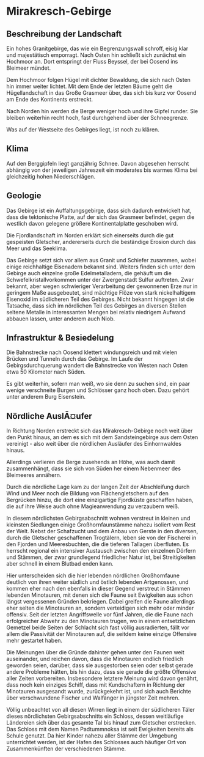 # Mirakresch-Gebirge
## Beschreibung der Landschaft
Ein hohes Granitgebirge, das wie ein Begrenzungswall schroff, eisig klar und majestätisch emporragt.
Nach Osten hin schließt sich zunächst ein Hochmoor an. 
Dort entspringt der Fluss Beyssel, der bei Oosend ins Bleimeer mündet.

Dem Hochmoor folgen Hügel mit dichter Bewaldung, die sich nach Osten hin immer weiter lichtet. 
Mit dem Ende der letzten Bäume geht die Hügellandschaft in das Große Grasmeer über, das sich bis kurz vor Oosend am Ende des Kontinents erstreckt.

Nach Norden hin werden die Berge weniger hoch und ihre Gipfel runder. Sie bleiben weiterhin recht hoch, fast durchgehend über der Schneegrenze.

Was auf der Westseite des Gebirges liegt, ist noch zu klären.

## Klima
Auf den Berggipfeln liegt ganzjährig Schnee. Davon abgesehen herrscht abhängig von der jeweiligen Jahreszeit ein moderates bis warmes Klima bei gleichzeitig hohen Niederschlägen.

## Geologie
Das Gebirge ist ein Auffaltungsgebirge, dass sich dadurch entwickelt hat, dass die tektonische Platte, auf der sich das Grasmeer befindet, gegen die westlich davon gelegene größere Kontinentalplatte geschoben wird.

Die Fjordlandschaft im Norden erklärt sich einerseits durch die gut gespeisten Gletscher, andererseits durch die beständige Erosion durch das Meer und das Seeklima.

Das Gebirge setzt sich vor allem aus Granit und Schiefer zusammen, wobei einige reichhaltige Eisenadern bekannt sind. 
Weiters finden sich unter dem Gebirge auch einzelne große Edelmetalladern, die gehäuft um die Schwefelkristallvorkommen unter der Zwergenstadt Sulfur auftreten. 
Zwar bekannt, aber wegen schwieriger Verarbeitung der gewonnenen Erze nur in geringem Maße ausgebeutet, sind mächtige Flöze von stark nickelhaltigem Eisenoxid im südlicheren Teil des Gebirges. 
Nicht bekannt hingegen ist die Tatsache, dass sich im nördlichen Teil des Gebirges an diversen Stellen seltene Metalle in interessanten Mengen bei relativ niedrigem Aufwand abbauen lassen, unter anderem auch Niob.

## Infrastruktur & Besiedelung
Die Bahnstrecke nach Oosend klettert windungsreich und mit vielen Brücken und Tunneln durch das Gebirge. 
Im Laufe der Gebirgsdurchquerung wandert die Bahnstrecke von Westen nach Osten etwa 50 Kilometer nach Süden.

Es gibt weiterhin, sofern man weiß, wo sie denn zu suchen sind, ein paar wenige verschneite Burgen und Schlösser ganz hoch oben. 
Dazu gehört unter anderem Burg Eisenstein.

## Nördliche AuslÃ¤ufer
In Richtung Norden erstreckt sich das Mirakresch-Gebirge noch weit über den Punkt hinaus, an dem es sich mit dem Sandsteingebirge aus dem Osten vereinigt  -  also weit über die nördlichen Ausläufer des Einhornwaldes hinaus. 

Allerdings verlieren die Berge zusehends an Höhe, was auch damit zusammenhängt, dass sie sich von Süden her einem Nebenmeer des Bleimeeres annähern.

Durch die nördliche Lage kam zu der langen Zeit der Abschleifung durch Wind und Meer noch die Bildung von Flächengletschern auf den Bergrücken hinzu, die dort eine einzigartige Fjordküste geschaffen haben, die auf ihre Weise auch ohne Magieanwendung zu verzaubern weiß.

In diesem nördlichsten Gebirgsabschnitt wohnen verstreut in kleinen und kleinsten Siedlungen einige Großhornfaunstämme nahezu isoliert vom Rest der Welt.
Nebst der Schafzucht und dem Anbau von Gerste in den diversen, durch die Gletscher geschaffenen Trogtälern, leben sie von der Fischerei in den Fjorden und Meeresbuchten, die die tieferen Tallagen überfluten. 
Es herrscht regional ein intensiver Austausch zwischen den einzelnen Dörfern und Stämmen, der zwar grundlegend friedlicher Natur ist, bei Streitigkeiten aber schnell in einem Blutbad enden kann. 

Hier unterscheiden sich die hier lebenden nördlichen Großhornfaune deutlich von ihren weiter südlich und östlich lebenden Artgenossen, und kommen eher nach den ebenfalls in dieser Gegend verstreut in Stämmen lebenden Minotauren, mit denen sich die Faune seit Ewigkeiten aus schon längst vergessenen Gründen bekriegen. 
Dabei greifen die Faune allerdings eher selten die Minotauren an, sondern verteidigen sich mehr oder minder offensiv. 
Seit der letzten Angriffswelle vor fünf Jahren, die die Faune nach erfolgreicher Abwehr zu den Minotauren trugen, wo in einem entsetzlichen Gemetzel beide Seiten der Schlacht sich fast völlig ausradierten, fällt vor allem die Passivität der Minotauren auf, die seitdem keine einzige Offensive mehr gestartet haben. 

Die Meinungen über die Gründe dahinter gehen unter den Faunen weit auseinander, und reichen davon, dass die Minotauren endlich friedlich geworden seien, darüber, dass sie ausgestorben seien oder selbst gerade andere Probleme hätten, bis hin dazu, dass sie gerade die größte Offensive aller Zeiten vorbereiten.
Insbesondere letztere Meinung wird davon genährt, dass noch kein einziges Schiff, dass mit Kundschaftern in Richtung der Minotauren ausgesandt wurde, zurückgekehrt ist, und sich auch Berichte über verschwundene Fischer und Walfänger in jüngster Zeit mehren.

Völlig unbeachtet von all diesen Wirren liegt in einem der südlicheren Täler dieses nördlichsten Gebirgsabschnitts ein Schloss, dessen weitläufige Ländereien sich über das gesamte Tal bis hinauf zum Gletscher erstrecken. 
Das Schloss mit dem Namen Padtummnoksa ist seit Ewigkeiten bereits als Schule genutzt. 
Da hier Kinder nahezu aller Stämme der Umgebung unterrichtet werden, ist der Hafen des Schlosses auch häufiger Ort von Zusammenkünften der verschiedenen Stämme.
